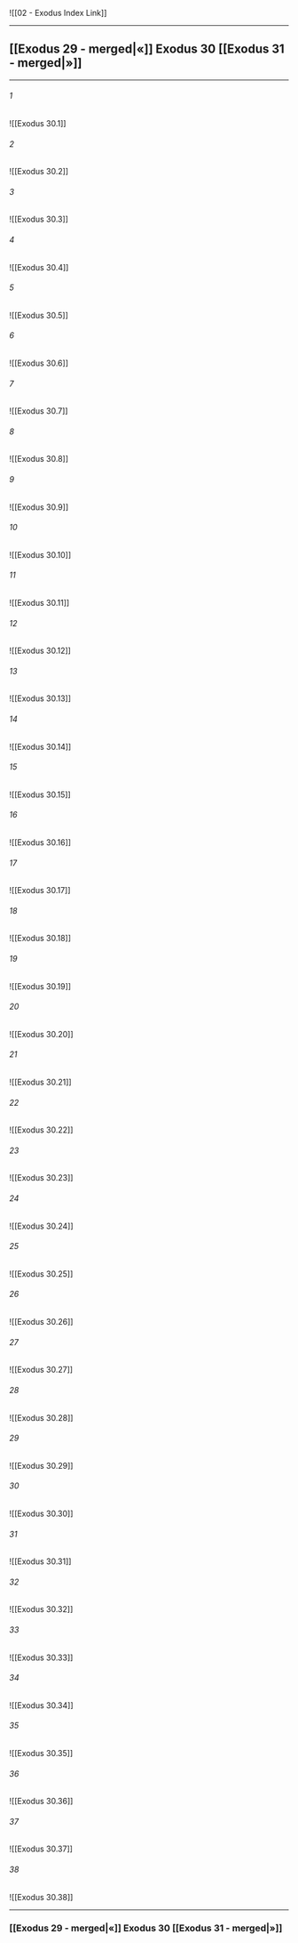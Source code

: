 ![[02 - Exodus Index Link]]

---
##  [[Exodus 29 - merged|«]] Exodus 30 [[Exodus 31 - merged|»]]

---

###### 1
![[Exodus 30.1]] 

###### 2
![[Exodus 30.2]] 

###### 3
![[Exodus 30.3]] 

###### 4
![[Exodus 30.4]]

###### 5 
![[Exodus 30.5]] 

###### 6
![[Exodus 30.6]] 

###### 7
![[Exodus 30.7]] 

###### 8
![[Exodus 30.8]] 

###### 9
![[Exodus 30.9]] 

###### 10
![[Exodus 30.10]] 

###### 11
![[Exodus 30.11]] 

###### 12
![[Exodus 30.12]]

###### 13
![[Exodus 30.13]] 

###### 14
![[Exodus 30.14]] 

###### 15
![[Exodus 30.15]]

###### 16
![[Exodus 30.16]] 

###### 17
![[Exodus 30.17]]

###### 18
![[Exodus 30.18]] 

###### 19
![[Exodus 30.19]] 

###### 20
![[Exodus 30.20]]

###### 21
![[Exodus 30.21]] 

###### 22
![[Exodus 30.22]] 

###### 23
![[Exodus 30.23]]

###### 24
![[Exodus 30.24]] 

###### 25
![[Exodus 30.25]]

###### 26
![[Exodus 30.26]] 

###### 27
![[Exodus 30.27]] 

###### 28
![[Exodus 30.28]]

###### 29
![[Exodus 30.29]] 

###### 30
![[Exodus 30.30]] 

###### 31
![[Exodus 30.31]] 

###### 32
![[Exodus 30.32]] 

###### 33
![[Exodus 30.33]]

###### 34
![[Exodus 30.34]] 

###### 35
![[Exodus 30.35]]

###### 36
![[Exodus 30.36]] 

###### 37
![[Exodus 30.37]] 

###### 38
![[Exodus 30.38]]


---
###  [[Exodus 29 - merged|«]] Exodus 30 [[Exodus 31 - merged|»]]